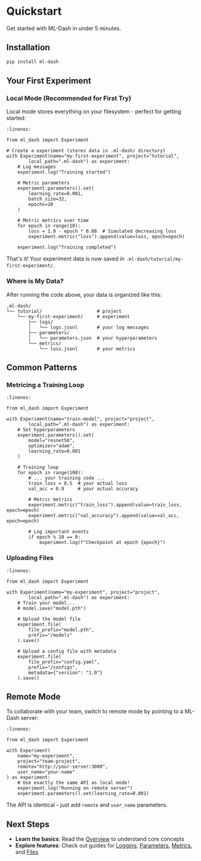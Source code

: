 # Quickstart

Get started with ML-Dash in under 5 minutes.

## Installation

```bash
pip install ml-dash
```

## Your First Experiment

### Local Mode (Recommended for First Try)

Local mode stores everything on your filesystem - perfect for getting started:

```{code-block} python
:linenos:

from ml_dash import Experiment

# Create a experiment (stores data in .ml-dash/ directory)
with Experiment(name="my-first-experiment", project="tutorial",
        local_path=".ml-dash") as experiment:
    # Log messages
    experiment.log("Training started")

    # Metric parameters
    experiment.parameters().set(
        learning_rate=0.001,
        batch_size=32,
        epochs=10
    )

    # Metric metrics over time
    for epoch in range(10):
        loss = 1.0 - epoch * 0.08  # Simulated decreasing loss
        experiment.metric("loss").append(value=loss, epoch=epoch)

    experiment.log("Training completed")
```

That's it! Your experiment data is now saved in `.ml-dash/tutorial/my-first-experiment/`.

### Where is My Data?

After running the code above, your data is organized like this:

```
.ml-dash/
└── tutorial/                    # project
    └── my-first-experiment/     # experiment
        ├── logs/
        │   └── logs.jsonl       # your log messages
        ├── parameters/
        │   └── parameters.json  # your hyperparameters
        └── metrics/
            └── loss.jsonl       # your metrics
```

## Common Patterns

### Metricing a Training Loop

```{code-block} python
:linenos:

from ml_dash import Experiment

with Experiment(name="train-model", project="project",
        local_path=".ml-dash") as experiment:
    # Set hyperparameters
    experiment.parameters().set(
        model="resnet50",
        optimizer="adam",
        learning_rate=0.001
    )

    # Training loop
    for epoch in range(100):
        # ... your training code ...
        train_loss = 0.5  # your actual loss
        val_acc = 0.9     # your actual accuracy

        # Metric metrics
        experiment.metric("train_loss").append(value=train_loss, epoch=epoch)
        experiment.metric("val_accuracy").append(value=val_acc, epoch=epoch)

        # Log important events
        if epoch % 10 == 0:
            experiment.log(f"Checkpoint at epoch {epoch}")
```

### Uploading Files

```{code-block} python
:linenos:

from ml_dash import Experiment

with Experiment(name="my-experiment", project="project",
        local_path=".ml-dash") as experiment:
    # Train your model...
    # model.save("model.pth")

    # Upload the model file
    experiment.file(
        file_prefix="model.pth",
        prefix="/models"
    ).save()

    # Upload a config file with metadata
    experiment.file(
        file_prefix="config.yaml",
        prefix="/configs",
        metadata={"version": "1.0"}
    ).save()
```

## Remote Mode

To collaborate with your team, switch to remote mode by pointing to a ML-Dash server:

```{code-block} python
:linenos:

from ml_dash import Experiment

with Experiment(
    name="my-experiment",
    project="team-project",
    remote="http://your-server:3000",
    user_name="your-name"
) as experiment:
    # Use exactly the same API as local mode!
    experiment.log("Running on remote server")
    experiment.parameters().set(learning_rate=0.001)
```

The API is identical - just add `remote` and `user_name` parameters.

## Next Steps

- **Learn the basics**: Read the [Overview](overview.md) to understand core concepts
- **Explore features**: Check out guides for [Logging](logging.md), [Parameters](parameters.md), [Metrics](metrics.md), and [Files](files.md)
